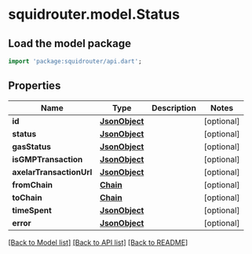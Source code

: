 # squidrouter.model.Status

## Load the model package
```dart
import 'package:squidrouter/api.dart';
```

## Properties
Name | Type | Description | Notes
------------ | ------------- | ------------- | -------------
**id** | [**JsonObject**](.md) |  | [optional] 
**status** | [**JsonObject**](.md) |  | [optional] 
**gasStatus** | [**JsonObject**](.md) |  | [optional] 
**isGMPTransaction** | [**JsonObject**](.md) |  | [optional] 
**axelarTransactionUrl** | [**JsonObject**](.md) |  | [optional] 
**fromChain** | [**Chain**](Chain.md) |  | [optional] 
**toChain** | [**Chain**](Chain.md) |  | [optional] 
**timeSpent** | [**JsonObject**](.md) |  | [optional] 
**error** | [**JsonObject**](.md) |  | [optional] 

[[Back to Model list]](../README.md#documentation-for-models) [[Back to API list]](../README.md#documentation-for-api-endpoints) [[Back to README]](../README.md)


